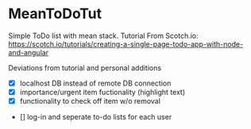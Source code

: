 # MeanToDoTut
Simple ToDo list with mean stack. Tutorial From Scotch.io:  
https://scotch.io/tutorials/creating-a-single-page-todo-app-with-node-and-angular

Deviations from tutorial and personal additions
- [x] localhost DB instead of remote DB connection
- [x] importance/urgent item fuctionality (highlight text)
- [x] functionality to check off item w/o removal
- [] log-in and seperate to-do lists for each user
